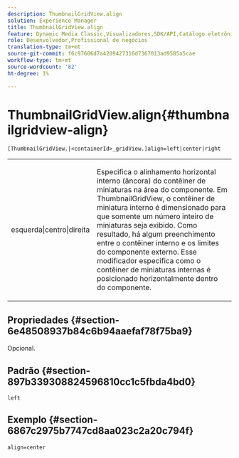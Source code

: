 ```yaml
---
description: ThumbnailGridView.align
solution: Experience Manager
title: ThumbnailGridView.align
feature: Dynamic Media Classic,Visualizadores,SDK/API,Catálogo eletrônico
role: Desenvolvedor,Profissional de negócios
translation-type: tm+mt
source-git-commit: f6c97606d7a4209427316d7367013ad9585a5cae
workflow-type: tm+mt
source-wordcount: '82'
ht-degree: 1%

---
```



# ThumbnailGridView.align{#thumbnailgridview-align}

`[ThumbnailGridView.|<containerId>_gridView.]align=left|center|right`

<table id="table_95890560230C48BBB03A8082F56382CA"> 
 <tbody> 
  <tr> 
   <td> <p> <span class="codeph"> esquerda|centro|direita</span> </p> </td> 
   <td> <p> Especifica o alinhamento horizontal interno (âncora) do contêiner de miniaturas na área do componente. Em ThumbnailGridView, o contêiner de miniatura interno é dimensionado para que somente um número inteiro de miniaturas seja exibido. Como resultado, há algum preenchimento entre o contêiner interno e os limites do componente externo. Esse modificador especifica como o contêiner de miniaturas internas é posicionado horizontalmente dentro do componente. </p> </td> 
  </tr> 
 </tbody> 
</table>

## Propriedades {#section-6e48508937b84c6b94aaefaf78f75ba9}

Opcional.

## Padrão {#section-897b339308824596810cc1c5fbda4bd0}

`left`

## Exemplo {#section-6867c2975b7747cd8aa023c2a20c794f}

`align=center`
